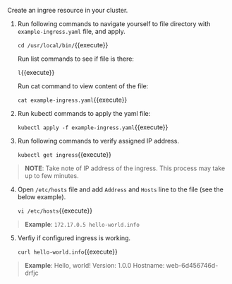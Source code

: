 Create an ingree resource in your cluster.
1. Run following commands to navigate yourself to file directory with `example-ingress.yaml` file, and apply.

    `cd /usr/local/bin/`{{execute}}

    Run list commands to see if file is there:
  
    `l`{{execute}}

    Run cat command to view content of the file:

    `cat example-ingress.yaml`{{execute}}

2. Run kubectl commands to apply the yaml file:

    `kubectl apply -f example-ingress.yaml`{{execute}}

3. Run following commands to verify assigned IP address.

    `kubectl get ingress`{{execute}}

>**NOTE**: Take note of IP address of the ingress. This process may take up to few minutes.

4. Open `/etc/hosts` file and add `Address` and `Hosts` line to the file (see the below example).

    `vi /etc/hosts`{{execute}}

>**Example**: `172.17.0.5 hello-world.info`

5. Verfiy if configured ingress is working.

    `curl hello-world.info`{{execute}}

>**Example**: 
    Hello, world!
    Version: 1.0.0
    Hostname: web-6d456746d-drfjc